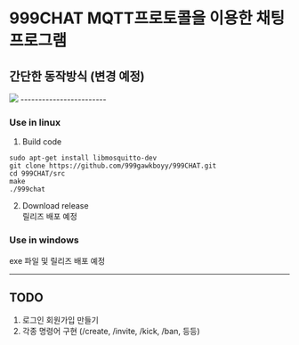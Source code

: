 # 999CHAT MQTT프로토콜을 이용한 채팅 프로그램

## 간단한 동작방식 (변경 예정)
<img src='https://ifh.cc/g/0kZ0Mf.png' border='0'>
------------------------

### Use in linux
1. Build code
```
sudo apt-get install libmosquitto-dev
git clone https://github.com/999gawkboyy/999CHAT.git
cd 999CHAT/src
make
./999chat
```

2. Download release  
릴리즈 배포 예정

### Use in windows
exe 파일 및 릴리즈  배포 예정 

-------------------------------------------------------------------------
## TODO
1. 로그인 회원가입 만들기  
2. 각종 명령어 구현 (/create, /invite, /kick, /ban, 등등)
